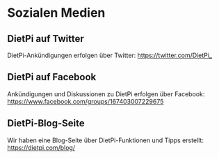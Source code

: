 # Sozialen Medien

## DietPi auf Twitter

DietPi-Ankündigungen erfolgen über Twitter: <https://twitter.com/DietPi_>

## DietPi auf Facebook

Ankündigungen und Diskussionen zu DietPi erfolgen über Facebook: <https://www.facebook.com/groups/167403007229675>

## DietPi-Blog-Seite

Wir haben eine Blog-Seite über DietPi-Funktionen und Tipps erstellt: <https://dietpi.com/blog/>